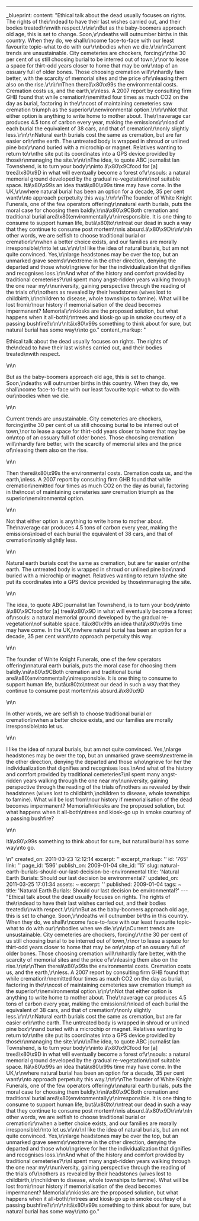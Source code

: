 ---
_blueprint:
  content: "Ethical talk about the dead usually focuses on rights. The rights of the\r\ndead
    to have their last wishes carried out, and their bodies treated\r\nwith respect.\r\n\r\nBut
    as the baby-boomers approach old age, this is set to change. Soon,\r\ndeaths will
    outnumber births in this country. When they do, we shall\r\ncome face-to-face
    with our least favourite topic-what to do with our\r\nbodies when we die.\r\n\r\nCurrent
    trends are unsustainable. City cemeteries are chockers, forcing\r\nthe 30 per
    cent of us still choosing burial to be interred out of town,\r\nor to lease a
    space for thirt-odd years closer to home that may be on\r\ntop of an ossuary full
    of older bones. Those choosing cremation will\r\nhardly fare better, with the
    scarcity of memorial sites and the price of\r\nleasing them also on the rise.\r\n\r\nThen
    thereâ\x80\x99s the environmental costs. Cremation costs us, and the earth,\r\nless.
    A 2007 report by consulting firm GHB found that while cremation\r\nemitted four
    times as much CO2 on the day as burial, factoring in the\r\ncost of maintaining
    cemeteries saw cremation triumph as the superior\r\nenvironmental option.\r\n\r\nNot
    that either option is anything to write home to mother about. The\r\naverage car
    produces 4.5 tons of carbon every year, making the emissions\r\nload of each burial
    the equivalent of 38 cars, and that of cremation\r\nonly slightly less.\r\n\r\nNatural
    earth burials cost the same as cremation, but are far easier on\r\nthe earth.
    The untreated body is wrapped in shroud or unlined pine box\r\nand buried with
    a microchip or magnet. Relatives wanting to return to\r\nthe site put its coordinates
    into a GPS device provided by those\r\nmanaging the site.\r\n\r\nThe idea, to
    quote ABC journalist Ian Townshend, is to turn your body\r\ninto â\x80\x9Cfood
    for [a] treeâ\x80\x9D in what will eventually become a forest of\r\nsouls: a natural
    memorial ground developed by the gradual re-vegetation\r\nof suitable space. Itâ\x80\x99s
    an idea thatâ\x80\x99s time may have come. In the UK,\r\nwhere natural burial
    has been an option for a decade, 35 per cent want\r\nto approach perpetuity this
    way.\r\n\r\nThe founder of White Knight Funerals, one of the few operators offering\r\nnatural
    earth burials, puts the moral case for choosing them baldly.\r\nâ\x80\x9CBoth
    cremation and traditional burial areâ\x80¦environmentally\r\nirresponsible. It
    is one thing to consume to support human life, butâ\x80¦to\r\ntreat our dead in
    such a way that they continue to consume post mortem\r\nis absurd.â\x80\x9D\r\n\r\nIn
    other words, we are selfish to choose traditional burial or cremation\r\nwhen
    a better choice exists, and our families are morally irresponsible\r\nto let us.\r\n\r\nI
    like the idea of natural burials, but am not quite convinced. Yes,\r\nlarge headstones
    may be over the top, but an unmarked grave seems\r\nextreme in the other direction,
    denying the departed and those who\r\ngrieve for her the individualization that
    dignifies and recognises loss.\r\nAnd what of the history and comfort provided
    by traditional cemeteries?\r\nI spent many angst-ridden years walking through
    the one near my\r\nuniversity, gaining perspective through the reading of the
    trials of\r\nothers as revealed by their headstones (wives lost to childbirth,\r\nchildren
    to disease, whole townships to famine). What will be lost from\r\nour history
    if memorialisation of the dead becomes impermanent? Memorial\r\nkiosks are the
    proposed solution, but what happens when it all-both\r\ntrees and kiosk-go up
    in smoke courtesy of a passing bushfire?\r\n\r\nItâ\x80\x99s something to think
    about for sure, but natural burial has some way\r\nto go."
  content_markup: "<p>Ethical talk about the dead usually focuses on rights. The rights
    of the\ndead to have their last wishes carried out, and their bodies treated\nwith
    respect.</p>\n\n<p>But as the baby-boomers approach old age, this is set to change.
    Soon,\ndeaths will outnumber births in this country. When they do, we shall\ncome
    face-to-face with our least favourite topic-what to do with our\nbodies when we
    die.</p>\n\n<p>Current trends are unsustainable. City cemeteries are chockers,
    forcing\nthe 30 per cent of us still choosing burial to be interred out of town,\nor
    to lease a space for thirt-odd years closer to home that may be on\ntop of an
    ossuary full of older bones. Those choosing cremation will\nhardly fare better,
    with the scarcity of memorial sites and the price of\nleasing them also on the
    rise.</p>\n\n<p>Then thereâ\x80\x99s the environmental costs. Cremation costs
    us, and the earth,\nless. A 2007 report by consulting firm GHB found that while
    cremation\nemitted four times as much CO2 on the day as burial, factoring in the\ncost
    of maintaining cemeteries saw cremation triumph as the superior\nenvironmental
    option.</p>\n\n<p>Not that either option is anything to write home to mother about.
    The\naverage car produces 4.5 tons of carbon every year, making the emissions\nload
    of each burial the equivalent of 38 cars, and that of cremation\nonly slightly
    less.</p>\n\n<p>Natural earth burials cost the same as cremation, but are far
    easier on\nthe earth. The untreated body is wrapped in shroud or unlined pine
    box\nand buried with a microchip or magnet. Relatives wanting to return to\nthe
    site put its coordinates into a GPS device provided by those\nmanaging the site.</p>\n\n<p>The
    idea, to quote ABC journalist Ian Townshend, is to turn your body\ninto â\x80\x9Cfood
    for [a] treeâ\x80\x9D in what will eventually become a forest of\nsouls: a natural
    memorial ground developed by the gradual re-vegetation\nof suitable space. Itâ\x80\x99s
    an idea thatâ\x80\x99s time may have come. In the UK,\nwhere natural burial has
    been an option for a decade, 35 per cent want\nto approach perpetuity this way.</p>\n\n<p>The
    founder of White Knight Funerals, one of the few operators offering\nnatural earth
    burials, puts the moral case for choosing them baldly.\nâ\x80\x9CBoth cremation
    and traditional burial areâ\x80¦environmentally\nirresponsible. It is one thing
    to consume to support human life, butâ\x80¦to\ntreat our dead in such a way that
    they continue to consume post mortem\nis absurd.â\x80\x9D</p>\n\n<p>In other words,
    we are selfish to choose traditional burial or cremation\nwhen a better choice
    exists, and our families are morally irresponsible\nto let us.</p>\n\n<p>I like
    the idea of natural burials, but am not quite convinced. Yes,\nlarge headstones
    may be over the top, but an unmarked grave seems\nextreme in the other direction,
    denying the departed and those who\ngrieve for her the individualization that
    dignifies and recognises loss.\nAnd what of the history and comfort provided by
    traditional cemeteries?\nI spent many angst-ridden years walking through the one
    near my\nuniversity, gaining perspective through the reading of the trials of\nothers
    as revealed by their headstones (wives lost to childbirth,\nchildren to disease,
    whole townships to famine). What will be lost from\nour history if memorialisation
    of the dead becomes impermanent? Memorial\nkiosks are the proposed solution, but
    what happens when it all-both\ntrees and kiosk-go up in smoke courtesy of a passing
    bushfire?</p>\n\n<p>Itâ\x80\x99s something to think about for sure, but natural
    burial has some way\nto go.</p>\n"
  created_on: 2011-03-23 12:12:14
  excerpt: ''
  excerpt_markup: ''
  id: '765'
  link: ''
  page_id: '596'
  publish_on: 2009-01-04
  site_id: '15'
  slug: natural-earth-burials-should-our-last-decision-be-environmental
  title: 'Natural Earth Burials: Should our last decision be environmental?'
  updated_on: 2011-03-25 17:01:34
assets: ~
excerpt: ''
published: 2009-01-04
tags: ~
title: 'Natural Earth Burials: Should our last decision be environmental?'
--- "Ethical talk about the dead usually focuses on rights. The rights of the\r\ndead
  to have their last wishes carried out, and their bodies treated\r\nwith respect.\r\n\r\nBut
  as the baby-boomers approach old age, this is set to change. Soon,\r\ndeaths will
  outnumber births in this country. When they do, we shall\r\ncome face-to-face with
  our least favourite topic-what to do with our\r\nbodies when we die.\r\n\r\nCurrent
  trends are unsustainable. City cemeteries are chockers, forcing\r\nthe 30 per cent
  of us still choosing burial to be interred out of town,\r\nor to lease a space for
  thirt-odd years closer to home that may be on\r\ntop of an ossuary full of older
  bones. Those choosing cremation will\r\nhardly fare better, with the scarcity of
  memorial sites and the price of\r\nleasing them also on the rise.\r\n\r\nThen thereâ\x80\x99s
  the environmental costs. Cremation costs us, and the earth,\r\nless. A 2007 report
  by consulting firm GHB found that while cremation\r\nemitted four times as much
  CO2 on the day as burial, factoring in the\r\ncost of maintaining cemeteries saw
  cremation triumph as the superior\r\nenvironmental option.\r\n\r\nNot that either
  option is anything to write home to mother about. The\r\naverage car produces 4.5
  tons of carbon every year, making the emissions\r\nload of each burial the equivalent
  of 38 cars, and that of cremation\r\nonly slightly less.\r\n\r\nNatural earth burials
  cost the same as cremation, but are far easier on\r\nthe earth. The untreated body
  is wrapped in shroud or unlined pine box\r\nand buried with a microchip or magnet.
  Relatives wanting to return to\r\nthe site put its coordinates into a GPS device
  provided by those\r\nmanaging the site.\r\n\r\nThe idea, to quote ABC journalist
  Ian Townshend, is to turn your body\r\ninto â\x80\x9Cfood for [a] treeâ\x80\x9D
  in what will eventually become a forest of\r\nsouls: a natural memorial ground developed
  by the gradual re-vegetation\r\nof suitable space. Itâ\x80\x99s an idea thatâ\x80\x99s
  time may have come. In the UK,\r\nwhere natural burial has been an option for a
  decade, 35 per cent want\r\nto approach perpetuity this way.\r\n\r\nThe founder
  of White Knight Funerals, one of the few operators offering\r\nnatural earth burials,
  puts the moral case for choosing them baldly.\r\nâ\x80\x9CBoth cremation and traditional
  burial areâ\x80¦environmentally\r\nirresponsible. It is one thing to consume to
  support human life, butâ\x80¦to\r\ntreat our dead in such a way that they continue
  to consume post mortem\r\nis absurd.â\x80\x9D\r\n\r\nIn other words, we are selfish
  to choose traditional burial or cremation\r\nwhen a better choice exists, and our
  families are morally irresponsible\r\nto let us.\r\n\r\nI like the idea of natural
  burials, but am not quite convinced. Yes,\r\nlarge headstones may be over the top,
  but an unmarked grave seems\r\nextreme in the other direction, denying the departed
  and those who\r\ngrieve for her the individualization that dignifies and recognises
  loss.\r\nAnd what of the history and comfort provided by traditional cemeteries?\r\nI
  spent many angst-ridden years walking through the one near my\r\nuniversity, gaining
  perspective through the reading of the trials of\r\nothers as revealed by their
  headstones (wives lost to childbirth,\r\nchildren to disease, whole townships to
  famine). What will be lost from\r\nour history if memorialisation of the dead becomes
  impermanent? Memorial\r\nkiosks are the proposed solution, but what happens when
  it all-both\r\ntrees and kiosk-go up in smoke courtesy of a passing bushfire?\r\n\r\nItâ\x80\x99s
  something to think about for sure, but natural burial has some way\r\nto go."

